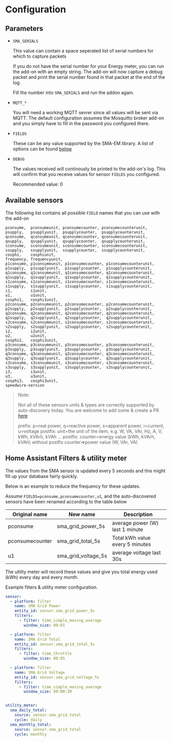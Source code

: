 # Configuration

## Parameters

- `SMA_SERIALS`

  This value can contain a space seperated list of serial numbers for which to capture
  packets

  If you do not have the serial number for your Energy meter, you can run the add-on
  with an empty string. The add-on will now capture a debug packet and print the serial
  number found in that packet at the end of the log.

  Fill the number into `SMA_SERIALS` and run the addon again.

- `MQTT_*`

  You will need a working MQTT sevrer since all values will be sent via MQTT.
  The default configuration assumes the Mosquitto broker add-on and you simply have to
  fill in the password you configured there.

- `FIELDS`

  These can be any value supported by the SMA-EM library. A list of options can be found
  [below](*available-sensors)

- `DEBUG`

  The values received will continously be printed to the add-on's log. This will confirm
  that you receive values for sensor `FIELDS` you configured.

  Recommended value: 0

## Available sensors

The following list contains all possible `FIELD` names that you can use with the add-on

```text
pconsume,  pconsumeunit, pconsumecounter, pconsumecounterunit,
psupply,   psupplyunit,  psupplycounter,  psupplycounterunit,
qconsume,  qconsumeunit, qconsumecounter, qconsumecounterunit,
qsupply,   qsupplyunit,  qsupplycounter,  qsupplycounterunit,
sconsume,  sconsumeunit, sconsumecounter, sconsumecounterunit,
ssupply,   ssupplyunit,  ssupplycounter,  ssupplycounterunit,
cosphi,    cosphiunit,
frequency, frequencyunit,
p1consume, p1consumeunit, p1consumecounter, p1consumecounterunit,
p1supply,  p1supplyunit,  p1supplycounter,  p1supplycounterunit,
q1consume, q1consumeunit, q1consumecounter, q1consumecounterunit,
q1supply,  q1supplyunit,  q1supplycounter,  q1supplycounterunit,
s1consume, s1consumeunit, s1consumecounter, s1consumecounterunit,
s1supply,  s1supplyunit,  s1supplycounter,  s1supplycounterunit,
i1,        i1unit,
u1,        u1unit,
cosphi1,   cosphi1unit,
p2consume, p2consumeunit, p2consumecounter, p2consumecounterunit,
p2supply,  p2supplyunit,  p2supplycounter,  p2supplycounterunit,
q2consume, q2consumeunit, q2consumecounter, q2consumecounterunit,
q2supply,  q2supplyunit,  q2supplycounter,  q2supplycounterunit,
s2consume, s2consumeunit, s2consumecounter, s2consumecounterunit,
s2supply,  s2supplyunit,  s2supplycounter,  s2supplycounterunit,
i2,        i2unit,
u2,        u2unit,
cosphi2,   cosphi2unit,
p3consume, p3consumeunit, p3consumecounter, p3consumecounterunit,
p3supply,  p3supplyunit,  p3supplycounter,  p3supplycounterunit,
q3consume, q3consumeunit, q3consumecounter, q3consumecounterunit,
q3supply,  q3supplyunit,  q3supplycounter,  q3supplycounterunit,
s3consume, s3consumeunit, s3consumecounter, s3consumecounterunit,
s3supply,  s3supplyunit,  s3supplycounter,  s3supplycounterunit,
i3,        i3unit,
u3,        u3unit,
cosphi3,   cosphi3unit,
speedwire-version
```

> Note:
>
> Not all of these sensors units & types are correctly supported by auto-discovery
> today. You are welcome to add some & create a PR [here](https://github.com/kellerza/hassio-sma-em/blob/main/sma-em/run.py#L21)
>
> prefix:  p=real power, q=reactive power, s=apparent power, i=current, u=voltage
> postfix: unit=the unit of the item, e.g. W, VA, VAr, Hz, A, V, kWh, kVArh, kVAh ...
> postfix: counter=energy value (kWh, kVArh, kVAh)
> without postfix counter=>power value (W, VAr, VA)

## Home Assistant Filters & utility meter

The values from the SMA sensor is updated every 5 seconds and this might fill up your
database fairly quickly.

Below is an example to reduce the frequency for these updates.

Assume `FIELDS=pconsume,pconsumecounter,u1`, and the auto-discovered sensors have been
renamed according to the table below

| Original name   | New name            | Description                     |
|-----------------|---------------------|---------------------------------|
| pconsume        | sma_grid_power_5s   | average power (W) last 1 minute |
| pconsumecounter | sma_grid_total_5s   | Total kWh value every 5 minutes |
| u1              | sma_grid_voltage_5s | average voltage last 30s        |

The utility meter will record these values and give you total energy used (kWh) every
day and every month.

Example filters & utility meter configuration.

```yaml
sensor:
  - platform: filter
    name: SMA Grid Power
    entity_id: sensor.sma_grid_power_5s
    filters:
      - filter: time_simple_moving_average
        window_size: 00:01

  - platform: filter
    name: SMA Grid Total
    entity_id: sensor.sma_grid_total_5s
    filters:
      - filter: time_throttle
        window_size: 00:05

  - platform: filter
    name: SMA Grid Voltage
    entity_id: sensor.sma_grid_voltage_5s
    filters:
      - filter: time_simple_moving_average
        window_size: 00:00:30


utility_meter:
  sma_daily_total:
    source: sensor.sma_grid_total
    cycle: daily
  sma_monthly_total:
    source: sensor.sma_grid_total
    cycle: monthly
```
